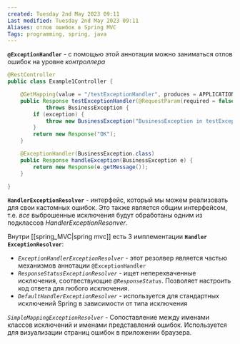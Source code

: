 ```yaml
---
created: Tuesday 2nd May 2023 09:11
Last modified: Tuesday 2nd May 2023 09:11
Aliases: отлов ошибок в Spring MVC
Tags: programming, spring, java
---
```


**`@ExceptionHandler`** - c помощью этой аннотации можно заниматься отлов ошибок на уровне *контроллера* 
```java
@RestController
public class Example1Controller {

    @GetMapping(value = "/testExceptionHandler", produces = APPLICATION_JSON_VALUE)
    public Response testExceptionHandler(@RequestParam(required = false, defaultValue = "false") boolean exception)
            throws BusinessException {
        if (exception) {
            throw new BusinessException("BusinessException in testExceptionHandler");
        }
        return new Response("OK");
    }

    @ExceptionHandler(BusinessException.class)
    public Response handleException(BusinessException e) {
        return new Response(e.getMessage());
    }

}
```

**`HandlerExceptionResolver`** - интерфейс, который мы можем реализовать для свои кастомных ошибок. Это также является общим интерфейсом, т.е. *все* выброшенные исключения будут обработаны одним из подклассов *HandlerExceptionResonver*. 


Внутри [[spring_MVC|spring mvc]] есть 3 имплементации **`Handler ExceptionResolver`**:
- *`ExceptionHandlerExceptionResolver`* -  этот резолвер является частью механизмов аннотации `@ExceptionHandler`
- *`ResponseStatusExceptionResolver`* - ищет неперехваченные исключения, соотвествующие *`@ResponseStatus`*. Позволяет настроить код ответа для любого исключения.
- *`DefaultHandlerExceptionResolver`* - используется для стандартных исключений Spring  в зависимости от типа исключения

*`SimpleMappingExceptionResolver`* - Сопоставление между именами классов исключений и именами представлений ошибок. Используется для визуализации страниц ошибок в приложении браузера.


